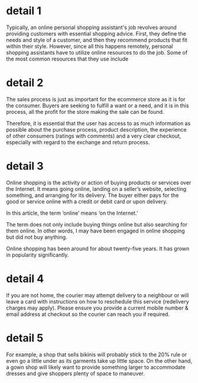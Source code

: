 
  <img src="https://i.ibb.co/KKgMX3G/female-friends-out-shopping-together.jpg" alt="" />
<h1> detail 1 </h1>
<p> Typically, an online personal shopping assistant's job revolves around providing customers with essential shopping advice. First, they define the needs and style of a customer, and then they recommend products that fit within their style. However, since all this happens remotely, personal shopping assistants have to utilize online resources to do the job. Some of the most common resources that they use include </p>
<h1> detail 2 </h1>
<p> The sales process is just as important for the ecommerce store as it is for the consumer. Buyers are seeking to fulfill a want or a need, and it is in this process, all the profit for the store making the sale can be found.

Therefore, it is essential that the user has access to as much information as possible about the purchase process, product description, the experience of other consumers (ratings with comments) and a very clear checkout, especially with regard to the exchange and return process. </p>
<h1> detail 3 </h1>
<p> Online shopping is the activity or action of buying products or services over the Internet. It means going online, landing on a seller’s website, selecting something, and arranging for its delivery. The buyer either pays for the good or service online with a credit or debit card or upon delivery.

In this article, the term ‘online’ means ‘on the Internet.’

The term does not only include buying things online but also searching for them online. In other words, I may have been engaged in online shopping but did not buy anything.

Online shopping has been around for about twenty-five years. It has grown in popularity significantly. </p>
<h1> detail 4 </h1>
<p> If you are not home, the courier may attempt delivery to a neighbour or will leave a card with instructions on how to reschedule this service (redelivery charges may apply). Please ensure you provide a current mobile number & email address at checkout so the courier can reach you if required. </p>
<h1> detail 5 </h1>
<p> For example, a shop that sells bikinis will probably stick to the 20% rule or even go a little under as its garments take up little space. On the other hand, a gown shop will likely want to provide something larger to accommodate dresses and give shoppers plenty of space to maneuver.  </p>


